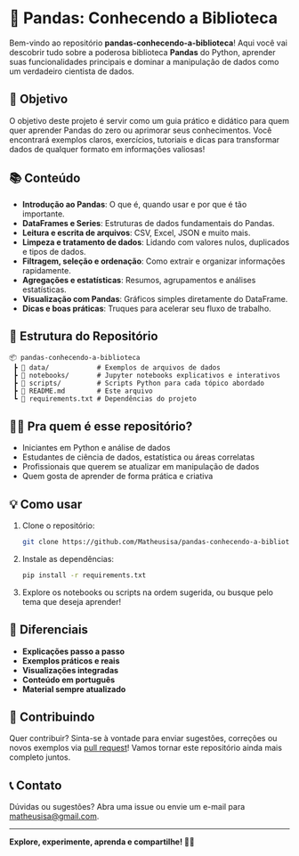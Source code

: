 # 🐼 Pandas: Conhecendo a Biblioteca

Bem-vindo ao repositório **pandas-conhecendo-a-biblioteca**! Aqui você vai descobrir tudo sobre a poderosa biblioteca **Pandas** do Python, aprender suas funcionalidades principais e dominar a manipulação de dados como um verdadeiro cientista de dados.

## 🚀 Objetivo

O objetivo deste projeto é servir como um guia prático e didático para quem quer aprender Pandas do zero ou aprimorar seus conhecimentos. Você encontrará exemplos claros, exercícios, tutoriais e dicas para transformar dados de qualquer formato em informações valiosas!

## 📚 Conteúdo

- **Introdução ao Pandas**: O que é, quando usar e por que é tão importante.
- **DataFrames e Series**: Estruturas de dados fundamentais do Pandas.
- **Leitura e escrita de arquivos**: CSV, Excel, JSON e muito mais.
- **Limpeza e tratamento de dados**: Lidando com valores nulos, duplicados e tipos de dados.
- **Filtragem, seleção e ordenação**: Como extrair e organizar informações rapidamente.
- **Agregações e estatísticas**: Resumos, agrupamentos e análises estatísticas.
- **Visualização com Pandas**: Gráficos simples diretamente do DataFrame.
- **Dicas e boas práticas**: Truques para acelerar seu fluxo de trabalho.

## 🧩 Estrutura do Repositório

```
📦 pandas-conhecendo-a-biblioteca
 ┣ 📁 data/            # Exemplos de arquivos de dados
 ┣ 📁 notebooks/       # Jupyter notebooks explicativos e interativos
 ┣ 📁 scripts/         # Scripts Python para cada tópico abordado
 ┣ 📄 README.md        # Este arquivo
 ┗ 📄 requirements.txt # Dependências do projeto
```

## 🦸‍♂️ Pra quem é esse repositório?

- Iniciantes em Python e análise de dados
- Estudantes de ciência de dados, estatística ou áreas correlatas
- Profissionais que querem se atualizar em manipulação de dados
- Quem gosta de aprender de forma prática e criativa

## 💡 Como usar

1. Clone o repositório:
   ```bash
   git clone https://github.com/Matheusisa/pandas-conhecendo-a-biblioteca.git
   ```

2. Instale as dependências:
   ```bash
   pip install -r requirements.txt
   ```

3. Explore os notebooks ou scripts na ordem sugerida, ou busque pelo tema que deseja aprender!

## 🎨 Diferenciais

- **Explicações passo a passo**
- **Exemplos práticos e reais**
- **Visualizações integradas**
- **Conteúdo em português**
- **Material sempre atualizado**

## 🤝 Contribuindo

Quer contribuir? Sinta-se à vontade para enviar sugestões, correções ou novos exemplos via [pull request](https://github.com/Matheusisa/pandas-conhecendo-a-biblioteca/pulls)! Vamos tornar este repositório ainda mais completo juntos.

## 📞 Contato

Dúvidas ou sugestões? Abra uma issue ou envie um e-mail para [matheusisa@gmail.com](mailto:matheusisa@gmail.com).

---

**Explore, experimente, aprenda e compartilhe! 🐼💡**
